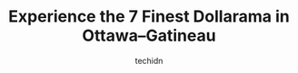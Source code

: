 ---
layout: ampstory
image: https://i0.wp.com/www.auto.or.id/wp-content/uploads/2023/06/dollarama-0-ottawa-gatineau-1686322874.jpeg?resize=640,853
author: techidn
featured: false
description: Ottawa–Gatineau, Ontario / Quebec, Canada is a haven for Dollarama enthusiasts, boasting an impressive array of 7 top-notch establishments. Whether youre a seasoned connoisseur or simply 
title: Experience the 7 Finest Dollarama in Ottawa–Gatineau
cover:
   title: Experience the 7 Finest Dollarama in Ottawa–Gatineau
   subtitle: AUTO.OR.ID
   background: https://www.auto.or.id/wp-content/uploads/2023/06/dollarama-0-ottawa-gatineau-1686322874.jpeg

pages: 
 - layout: thirds
   top: <h1>#1 Dollarama</h1>
   bottom: "<p>Friendly service at this location. Can get busy over weekends, thats why I go early morning during the week. Normally they are well stocked. Fairly clean store. I dont </p>"
   background: https://www.auto.or.id/wp-content/uploads/2023/06/dollarama-1-ottawa-gatineau-1686322876.jpeg
   backgroundblur: true
 - layout: thirds
   top: <h1>#2 Dollarama</h1>
   bottom: "<p>255 Elgin St, Ottawa, ON K2P 1L8, Canada</p>"
   background: https://www.auto.or.id/wp-content/uploads/2023/06/dollarama-2-ottawa-gatineau-1686322877.jpeg
   cta:
      link: https://www.auto.or.id/experience-the-7-finest-dollarama-in-ottawa-gatineau/
      text: Experience the 7 Finest Dollarama in Ottawa–Gatineau
 - layout: thirds
   top: <h1>#3 Dollarama</h1>
   bottom: "<p>1050 Somerset St W, Ottawa, ON K1Y 3C5, Canada</p>"
   background: https://images.unsplash.com/photo-1610998342124-c4fcba4cf4bf?ixlib=rb-4.0.3&ixid=MnwxMjA3fDB8MHxwaG90by1wYWdlfHx8fGVufDB8fHx8&auto=format&fit=crop&w=640&h=853&q=80
   cta:
      link: https://www.auto.or.id/experience-the-7-finest-dollarama-in-ottawa-gatineau/
      text: Experience the 7 Finest Dollarama in Ottawa–Gatineau
 - layout: thirds
   top: <h1>#4 Dollarama</h1>
   bottom: "<p>Shopping Centre, 1200 St. Laurent Blvd, Ottawa, ON K1K 3B8, Canada</p>"
   background: https://images.unsplash.com/photo-1610475426780-97170243d2c7?ixlib=rb-4.0.3&ixid=MnwxMjA3fDB8MHxwaG90by1wYWdlfHx8fGVufDB8fHx8&auto=format&fit=crop&w=640&h=853&q=80
   cta:
      link: https://www.auto.or.id/experience-the-7-finest-dollarama-in-ottawa-gatineau/
      text: Experience the 7 Finest Dollarama in Ottawa–Gatineau
 - layout: thirds
   top: <h1>#5 Dollarama</h1>
   bottom: "<p>2121 Carling Ave, Ottawa, ON K2A 1H2, Canada</p>"
   background: https://images.unsplash.com/photo-1532581140115-3e355d1ed1de?ixlib=rb-4.0.3&ixid=MnwxMjA3fDB8MHxwaG90by1wYWdlfHx8fGVufDB8fHx8&auto=format&fit=crop&w=640&h=853&q=80
   cta:
      link: https://www.auto.or.id/experience-the-7-finest-dollarama-in-ottawa-gatineau/
      text: Experience the 7 Finest Dollarama in Ottawa–Gatineau
 - layout: thirds
   top: <h1>#6 Dollarama</h1>
   bottom: "<p>Smart Centre, 41 Bd de la Gappe, Gatineau, QC J8T 0B5, Canada</p>"
   background: https://images.unsplash.com/photo-1632338940262-084177a4dd21?ixlib=rb-4.0.3&ixid=MnwxMjA3fDB8MHxwaG90by1wYWdlfHx8fGVufDB8fHx8&auto=format&fit=crop&w=640&h=853&q=80
   cta:
      link: https://www.auto.or.id/experience-the-7-finest-dollarama-in-ottawa-gatineau/
      text: Experience the 7 Finest Dollarama in Ottawa–Gatineau
 - layout: thirds
   top: <h1>#7 Dollarama</h1>
   bottom: "<p>Train Yards, 500 Terminal Ave., Ottawa, ON K1G 0Z3, Canada</p>"
   background: https://images.unsplash.com/photo-1603745716263-84cfdb9f366d?ixlib=rb-4.0.3&ixid=MnwxMjA3fDB8MHxwaG90by1wYWdlfHx8fGVufDB8fHx8&auto=format&fit=crop&w=640&h=853&q=80
   cta:
      link: https://www.auto.or.id/experience-the-7-finest-dollarama-in-ottawa-gatineau/
      text: Experience the 7 Finest Dollarama in Ottawa–Gatineau
 - layout: thirds
   middle: Continue reading...
   background: https://images.unsplash.com/photo-1636325780255-4159d2801864?ixlib=rb-4.0.3&ixid=MnwxMjA3fDB8MHxwaG90by1wYWdlfHx8fGVufDB8fHx8&auto=format&fit=crop&w=640&h=853&q=80
   cta:
      link: https://www.auto.or.id/experience-the-7-finest-dollarama-in-ottawa-gatineau/
      text: Experience the 7 Finest Dollarama in Ottawa–Gatineau

---